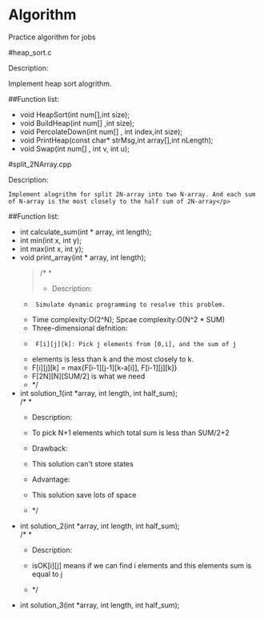 Algorithm
======

Practice algorithm for jobs

#heap_sort.c
<p>Description:	 

Implement heap sort alogrithm.<p>

##Function list:
<ul>
<li>void HeapSort(int num[],int size);</li>
<li>void BuildHeap(int num[] ,int size);</li>
<li>void PercolateDown(int num[] , int index,int size);</li>
<li>void PrintHeap(const char* strMsg,int array[],int nLength);</li>
<li>void Swap(int num[] , int v, int u);</li>
</ul>

#split_2NArray.cpp
<p>Description:


	Implement alogrithm for split 2N-array into two N-array. And each sum of N-array is the most closely to the half sum of 2N-array</p>
##Function list:
<ul>
<li>int calculate_sum(int * array, int length);</li>
<li>int min(int x, int y);</li>
<li>int max(int x, int y);</li>
<li>void print_array(int * array, int length);</li>

>/* *  
> * Description:  
 * 		Simulate dynamic programming to resolve this problem. 
 * Time complexity:O(2^N); Spcae complexity:O(N^2 * SUM)  
 * Three-dimensional defnition:  
 * 		F[i][j][k]: Pick j elements from [0,i], and the sum of j
 * 	elements is less than k and the most closely to k.  
 * 	F[i][j][k] = max{F[i-1][j-1][k-a[i]], F[i-1][j][k]}  
 * 	F[2N][N][SUM/2] is what we need  
 * */  
<li>int solution_1(int *array, int length, int half_sum);</li>
/* *



 * Description:  
 
 

 * 	To pick N+1 elements which total sum is less than SUM/2+2  




 * Drawback:  



 * 	This solution can't store states  



 * Advantage:  



 * 	This solution save lots of space  
 	
 
 * */  
<li>int solution_2(int *array, int length, int half_sum);</li>
/* *




 * Description:  




 * 	isOK[i][j] means if we can find i elements and this elements sum is equal to j 




 * */
<li>int solution_3(int *array, int length, int half_sum);</li>
</ul>
